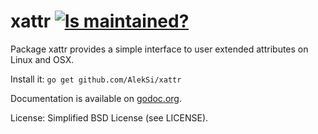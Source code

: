 xattr [![Is maintained?](http://stillmaintained.com/AlekSi/xattr.png)](http://stillmaintained.com/AlekSi/xattr)
=====

Package xattr provides a simple interface to user extended attributes on Linux and OSX.

Install it: `go get github.com/AlekSi/xattr`

Documentation is available on [godoc.org](http://godoc.org/github.com/AlekSi/xattr).

License: Simplified BSD License (see LICENSE).
